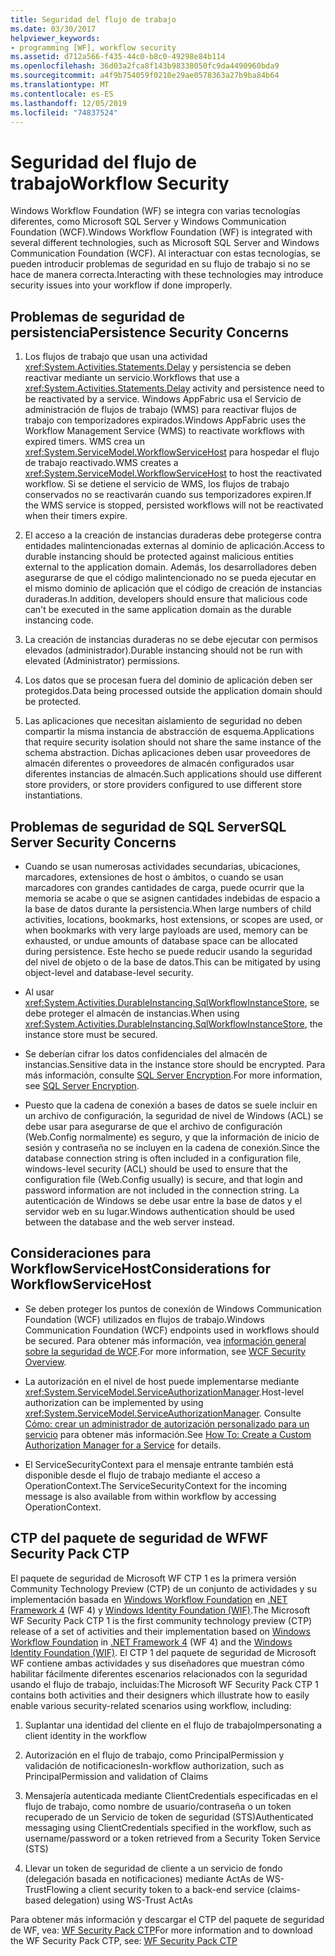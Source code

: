 ```yaml
---
title: Seguridad del flujo de trabajo
ms.date: 03/30/2017
helpviewer_keywords:
- programming [WF], workflow security
ms.assetid: d712a566-f435-44c0-b8c0-49298e84b114
ms.openlocfilehash: 36d03a2fca8f143b98338050fc9da4490960bda9
ms.sourcegitcommit: a4f9b754059f0210e29ae0578363a27b9ba84b64
ms.translationtype: MT
ms.contentlocale: es-ES
ms.lasthandoff: 12/05/2019
ms.locfileid: "74837524"
---
```

# <a name="workflow-security"></a><span data-ttu-id="b6322-102">Seguridad del flujo de trabajo</span><span class="sxs-lookup"><span data-stu-id="b6322-102">Workflow Security</span></span>
<span data-ttu-id="b6322-103">Windows Workflow Foundation (WF) se integra con varias tecnologías diferentes, como Microsoft SQL Server y Windows Communication Foundation (WCF).</span><span class="sxs-lookup"><span data-stu-id="b6322-103">Windows Workflow Foundation (WF) is integrated with several different technologies, such as Microsoft SQL Server and Windows Communication Foundation (WCF).</span></span> <span data-ttu-id="b6322-104">Al interactuar con estas tecnologías, se pueden introducir problemas de seguridad en su flujo de trabajo si no se hace de manera correcta.</span><span class="sxs-lookup"><span data-stu-id="b6322-104">Interacting with these technologies may introduce security issues into your workflow if done improperly.</span></span>

## <a name="persistence-security-concerns"></a><span data-ttu-id="b6322-105">Problemas de seguridad de persistencia</span><span class="sxs-lookup"><span data-stu-id="b6322-105">Persistence Security Concerns</span></span>

1. <span data-ttu-id="b6322-106">Los flujos de trabajo que usan una actividad <xref:System.Activities.Statements.Delay> y persistencia se deben reactivar mediante un servicio.</span><span class="sxs-lookup"><span data-stu-id="b6322-106">Workflows that use a <xref:System.Activities.Statements.Delay> activity and persistence need to be reactivated by a service.</span></span> <span data-ttu-id="b6322-107">Windows AppFabric usa el Servicio de administración de flujos de trabajo (WMS) para reactivar flujos de trabajo con temporizadores expirados.</span><span class="sxs-lookup"><span data-stu-id="b6322-107">Windows AppFabric uses the Workflow Management Service (WMS) to reactivate workflows with expired timers.</span></span> <span data-ttu-id="b6322-108">WMS crea un <xref:System.ServiceModel.WorkflowServiceHost> para hospedar el flujo de trabajo reactivado.</span><span class="sxs-lookup"><span data-stu-id="b6322-108">WMS creates a <xref:System.ServiceModel.WorkflowServiceHost> to host the reactivated workflow.</span></span> <span data-ttu-id="b6322-109">Si se detiene el servicio de WMS, los flujos de trabajo conservados no se reactivarán cuando sus temporizadores expiren.</span><span class="sxs-lookup"><span data-stu-id="b6322-109">If the WMS service is stopped, persisted workflows will not be reactivated when their timers expire.</span></span>

2. <span data-ttu-id="b6322-110">El acceso a la creación de instancias duraderas debe protegerse contra entidades malintencionadas externas al dominio de aplicación.</span><span class="sxs-lookup"><span data-stu-id="b6322-110">Access to durable instancing should be protected against malicious entities external to the application domain.</span></span> <span data-ttu-id="b6322-111">Además, los desarrolladores deben asegurarse de que el código malintencionado no se pueda ejecutar en el mismo dominio de aplicación que el código de creación de instancias duraderas.</span><span class="sxs-lookup"><span data-stu-id="b6322-111">In addition, developers should ensure that malicious code can't be executed in the same application domain as the durable instancing code.</span></span>

3. <span data-ttu-id="b6322-112">La creación de instancias duraderas no se debe ejecutar con permisos elevados (administrador).</span><span class="sxs-lookup"><span data-stu-id="b6322-112">Durable instancing should not be run with elevated (Administrator) permissions.</span></span>

4. <span data-ttu-id="b6322-113">Los datos que se procesan fuera del dominio de aplicación deben ser protegidos.</span><span class="sxs-lookup"><span data-stu-id="b6322-113">Data being processed outside the application domain should be protected.</span></span>

5. <span data-ttu-id="b6322-114">Las aplicaciones que necesitan aislamiento de seguridad no deben compartir la misma instancia de abstracción de esquema.</span><span class="sxs-lookup"><span data-stu-id="b6322-114">Applications that require security isolation should not share the same instance of the schema abstraction.</span></span> <span data-ttu-id="b6322-115">Dichas aplicaciones deben usar proveedores de almacén diferentes o proveedores de almacén configurados usar diferentes instancias de almacén.</span><span class="sxs-lookup"><span data-stu-id="b6322-115">Such applications should use different store providers, or store providers configured to use different store instantiations.</span></span>

## <a name="sql-server-security-concerns"></a><span data-ttu-id="b6322-116">Problemas de seguridad de SQL Server</span><span class="sxs-lookup"><span data-stu-id="b6322-116">SQL Server Security Concerns</span></span>

- <span data-ttu-id="b6322-117">Cuando se usan numerosas actividades secundarias, ubicaciones, marcadores, extensiones de host o ámbitos, o cuando se usan marcadores con grandes cantidades de carga, puede ocurrir que la memoria se acabe o que se asignen cantidades indebidas de espacio a la base de datos durante la persistencia.</span><span class="sxs-lookup"><span data-stu-id="b6322-117">When large numbers of child activities, locations, bookmarks, host extensions, or scopes are used, or when bookmarks with very large payloads are used, memory can be exhausted, or undue amounts of database space can be allocated during persistence.</span></span> <span data-ttu-id="b6322-118">Este hecho se puede reducir usando la seguridad del nivel de objeto o de la base de datos.</span><span class="sxs-lookup"><span data-stu-id="b6322-118">This can be mitigated by using object-level and database-level security.</span></span>

- <span data-ttu-id="b6322-119">Al usar <xref:System.Activities.DurableInstancing.SqlWorkflowInstanceStore>, se debe proteger el almacén de instancias.</span><span class="sxs-lookup"><span data-stu-id="b6322-119">When using <xref:System.Activities.DurableInstancing.SqlWorkflowInstanceStore>, the instance store must be secured.</span></span>

- <span data-ttu-id="b6322-120">Se deberían cifrar los datos confidenciales del almacén de instancias.</span><span class="sxs-lookup"><span data-stu-id="b6322-120">Sensitive data in the instance store should be encrypted.</span></span> <span data-ttu-id="b6322-121">Para más información, consulte [SQL Server Encryption](/sql/relational-databases/security/encryption/sql-server-encryption).</span><span class="sxs-lookup"><span data-stu-id="b6322-121">For more information, see [SQL Server Encryption](/sql/relational-databases/security/encryption/sql-server-encryption).</span></span>

- <span data-ttu-id="b6322-122">Puesto que la cadena de conexión a bases de datos se suele incluir en un archivo de configuración, la seguridad de nivel de Windows (ACL) se debe usar para asegurarse de que el archivo de configuración (Web.Config normalmente) es seguro, y que la información de inicio de sesión y contraseña no se incluyen en la cadena de conexión.</span><span class="sxs-lookup"><span data-stu-id="b6322-122">Since the database connection string is often included in a configuration file, windows-level security (ACL) should be used to ensure that the configuration file (Web.Config usually) is secure, and that login and password information are not included in the connection string.</span></span> <span data-ttu-id="b6322-123">La autenticación de Windows se debe usar entre la base de datos y el servidor web en su lugar.</span><span class="sxs-lookup"><span data-stu-id="b6322-123">Windows authentication should be used between the database and the web server instead.</span></span>

## <a name="considerations-for-workflowservicehost"></a><span data-ttu-id="b6322-124">Consideraciones para WorkflowServiceHost</span><span class="sxs-lookup"><span data-stu-id="b6322-124">Considerations for WorkflowServiceHost</span></span>

- <span data-ttu-id="b6322-125">Se deben proteger los puntos de conexión de Windows Communication Foundation (WCF) utilizados en flujos de trabajo.</span><span class="sxs-lookup"><span data-stu-id="b6322-125">Windows Communication Foundation (WCF) endpoints used in workflows should be secured.</span></span> <span data-ttu-id="b6322-126">Para obtener más información, vea [información general sobre la seguridad de WCF](../wcf/feature-details/security-overview.md).</span><span class="sxs-lookup"><span data-stu-id="b6322-126">For more information, see [WCF Security Overview](../wcf/feature-details/security-overview.md).</span></span>

- <span data-ttu-id="b6322-127">La autorización en el nivel de host puede implementarse mediante <xref:System.ServiceModel.ServiceAuthorizationManager>.</span><span class="sxs-lookup"><span data-stu-id="b6322-127">Host-level authorization can be implemented by using <xref:System.ServiceModel.ServiceAuthorizationManager>.</span></span> <span data-ttu-id="b6322-128">Consulte [Cómo: crear un administrador de autorización personalizado para un servicio](../wcf/extending/how-to-create-a-custom-authorization-manager-for-a-service.md) para obtener más información.</span><span class="sxs-lookup"><span data-stu-id="b6322-128">See [How To: Create a Custom Authorization Manager for a Service](../wcf/extending/how-to-create-a-custom-authorization-manager-for-a-service.md) for details.</span></span>

- <span data-ttu-id="b6322-129">El ServiceSecurityContext para el mensaje entrante también está disponible desde el flujo de trabajo mediante el acceso a OperationContext.</span><span class="sxs-lookup"><span data-stu-id="b6322-129">The ServiceSecurityContext for the incoming message is also available from within workflow by accessing OperationContext.</span></span>

## <a name="wf-security-pack-ctp"></a><span data-ttu-id="b6322-130">CTP del paquete de seguridad de WF</span><span class="sxs-lookup"><span data-stu-id="b6322-130">WF Security Pack CTP</span></span>
 <span data-ttu-id="b6322-131">El paquete de seguridad de Microsoft WF CTP 1 es la primera versión Community Technology Preview (CTP) de un conjunto de actividades y su implementación basada en [Windows Workflow Foundation](index.md) en [.NET Framework 4](https://docs.microsoft.com/previous-versions/dotnet/netframework-4.0/w0x726c2(v=vs.100)) (WF 4) y [Windows Identity Foundation (WIF)](../security/index.md).</span><span class="sxs-lookup"><span data-stu-id="b6322-131">The Microsoft WF Security Pack CTP 1 is the first community technology preview (CTP) release of a set of activities and their implementation based on [Windows Workflow Foundation](index.md) in [.NET Framework 4](https://docs.microsoft.com/previous-versions/dotnet/netframework-4.0/w0x726c2(v=vs.100)) (WF 4) and the [Windows Identity Foundation (WIF)](../security/index.md).</span></span>  <span data-ttu-id="b6322-132">El CTP 1 del paquete de seguridad de Microsoft WF contiene ambas actividades y sus diseñadores que muestran cómo habilitar fácilmente diferentes escenarios relacionados con la seguridad usando el flujo de trabajo, incluidas:</span><span class="sxs-lookup"><span data-stu-id="b6322-132">The Microsoft WF Security Pack CTP 1 contains both activities and their designers which illustrate how to easily enable various security-related scenarios using workflow, including:</span></span>

1. <span data-ttu-id="b6322-133">Suplantar una identidad del cliente en el flujo de trabajo</span><span class="sxs-lookup"><span data-stu-id="b6322-133">Impersonating a client identity in the workflow</span></span>

2. <span data-ttu-id="b6322-134">Autorización en el flujo de trabajo, como PrincipalPermission y validación de notificaciones</span><span class="sxs-lookup"><span data-stu-id="b6322-134">In-workflow authorization, such as PrincipalPermission and validation of Claims</span></span>

3. <span data-ttu-id="b6322-135">Mensajería autenticada mediante ClientCredentials especificadas en el flujo de trabajo, como nombre de usuario/contraseña o un token recuperado de un Servicio de token de seguridad (STS)</span><span class="sxs-lookup"><span data-stu-id="b6322-135">Authenticated messaging using ClientCredentials specified in the workflow, such as username/password or a token retrieved from a Security Token Service (STS)</span></span>

4. <span data-ttu-id="b6322-136">Llevar un token de seguridad de cliente a un servicio de fondo (delegación basada en notificaciones) mediante ActAs de WS-Trust</span><span class="sxs-lookup"><span data-stu-id="b6322-136">Flowing a client security token to a back-end service (claims-based delegation) using WS-Trust ActAs</span></span>

<span data-ttu-id="b6322-137">Para obtener más información y descargar el CTP del paquete de seguridad de WF, vea: [WF Security Pack CTP](https://archive.codeplex.com/?p=wf)</span><span class="sxs-lookup"><span data-stu-id="b6322-137">For more information and to download the WF Security Pack CTP, see: [WF Security Pack CTP](https://archive.codeplex.com/?p=wf)</span></span>
